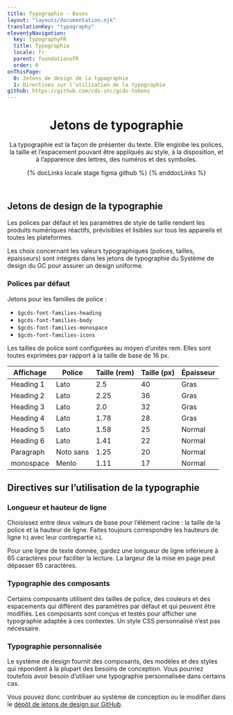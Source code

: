 ```yaml
---
title: Typographie - Bases
layout: "layouts/documentation.njk"
translationKey: "typography"
eleventyNavigation:
  key: typographyFR
  title: Typographie
  locale: fr
  parent: foundationsFR
  order: 0
onThisPage:
  0: Jetons de design de la typographie
  1: Directives sur l’utilisation de la typographie
github: https://github.com/cds-snc/gcds-tokens
---
```


<header>

# Jetons de typographie

La typographie est la façon de présenter du texte. Elle englobe les polices, la taille et l’espacement pouvant être appliqués au style, à la disposition, et à l’apparence des lettres, des numéros et des symboles.

{% docLinks locale stage figma github %}
{% enddocLinks %}

</header>

## Jetons de design de la typographie

Les polices par défaut et les paramètres de style de taille rendent les produits numériques réactifs, prévisibles et lisibles sur tous les appareils et toutes les plateformes.

Les choix concernant les valeurs typographiques (polices, tailles, épaisseurs) sont intégrés dans les jetons de typographie du Système de design du GC pour assurer un design uniforme.

### Polices par défaut

Jetons pour les familles de police :

<div lang="en">

- `$gcds-font-families-heading`
- `$gcds-font-families-body`
- `$gcds-font-families-monospace`
- `$gcds-font-families-icons`

</div>

Les tailles de police sont configurées au moyen d’unités rem. Elles sont toutes exprimées par rapport à la taille de base de 16 px.

| Affichage  | Police  | Taille (rem)  | Taille (px)  | Épaisseur  |
|---|---|---|---|---|
| Heading 1  | Lato  | 2.5  | 40  | Gras  |
| Heading 2  | Lato  | 2.25  | 36  | Gras  |
| Heading 3  | Lato  | 2.0  | 32  | Gras  |
| Heading 4  | Lato  | 1.78  | 28  | Gras  |
| Heading 5  | Lato  | 1.58  | 25  | Normal  |
| Heading 6  | Lato  | 1.41  | 22  | Normal  |
| Paragraph  | Noto sans  | 1.25  | 20  | Normal  |
| monospace  | Menlo  | 1.11  | 17  | Normal  |

## Directives sur l’utilisation de la typographie

### Longueur et hauteur de ligne

Choisissez entre deux valeurs de base pour l’élément racine : la taille de la police et la hauteur de ligne. Faites toujours correspondre les hauteurs de ligne `h1` avec leur contrepartie `h1`.

Pour une ligne de texte donnée, gardez une longueur de ligne inférieure à 65 caractères pour faciliter la lecture. La largeur de la mise en page peut dépasser 65 caractères.

### Typographie des composants

Certains composants utilisent des tailles de police, des couleurs et des espacements qui diffèrent des paramètres par défaut et qui peuvent être modifiés. Les composants sont conçus et testés pour afficher une typographie adaptée à ces contextes. Un style CSS personnalisé n’est pas nécessaire.

### Typographie personnalisée

Le système de design fournit des composants, des modèles et des styles qui répondent à la plupart des besoins de conception. Vous pourriez toutefois avoir besoin d’utiliser une typographie personnalisée dans certains cas.

Vous pouvez donc contribuer au système de conception ou le modifier dans le [dépôt de jetons de design sur GitHub](https://github.com/cds-snc/gcds-tokens).

